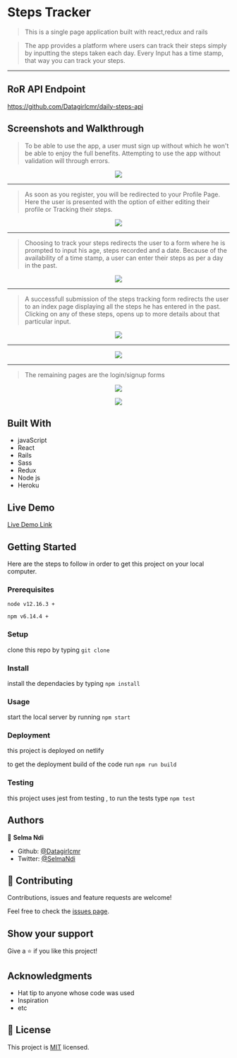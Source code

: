 
# Steps Tracker

> This is a single page application built with react,redux and rails

> The app provides a platform where users can track their steps simply by inputting the steps taken each day. Every Input has a time stamp, that way you can track your steps.
<hr />

## RoR API Endpoint

https://github.com/Datagirlcmr/daily-steps-api

## Screenshots and Walkthrough

<!-- https://www.loom.com/share/9b3e28f9973d4148bc7359015e93704e -->



> To be able to use the app, a user must sign up without which he won't be able to enjoy the full benefits. Attempting to use the app without validation will through errors.

<p align="center"> 
<img src="./images/home.png">
</p>

<hr />

> As soon as you register, you will be redirected to your Profile Page. Here the user is presented with the option of either editing their profile or Tracking their steps. 

<p align="center"> 
<img src="./images/profile.png">
</p>

<hr />

> Choosing to track your steps redirects the user to a form where he is prompted to input his age, steps recorded and a date. Because of the availability of a time stamp, a user can enter their steps as per a day in the past. 

<p align="center"> 
<img src="./images/form.png">
</p>

<hr />


> A successfull submission of the steps tracking form redirects the user to an index page displaying all the steps he has entered in the past. Clicking on any of these steps, opens up to more details about that particular input.

<p align="center"> 
<img src="./images/all.png">
</p>

<hr />

<p align="center"> 
<img src="./images/details.png">
</p>

<hr />

> The remaining pages are the login/signup forms

<p align="center"> 
<img src="./images/signup.png">
</p>

<p align="center"> 
<img src="./images/login.png">
</p>


## Built With

- javaScript
- React
- Rails
- Sass
- Redux
- Node js
- Heroku

## Live Demo

[Live Demo Link](https://steps-tracker.herokuapp.com/)

## Getting Started

Here are the steps to follow in order to get this project on your local computer.

### Prerequisites

`node v12.16.3 +`

`npm v6.14.4 +`

### Setup

clone this repo by typing `git clone`

### Install

install the dependacies by typing `npm install`

### Usage

start the local server by running `npm start`

### Deployment

this project is deployed on netlify

to get the deployment build of the code run `npm run build`

### Testing

this project uses jest from testing , to run the tests type `npm test` 

## Authors

👤 **Selma Ndi**

- Github: [@Datagirlcmr](https://github.com/Datagirlcmr)
- Twitter: [@SelmaNdi](https://twitter.com/SelmaNdi)

## 🤝 Contributing

Contributions, issues and feature requests are welcome!

Feel free to check the [issues page](https://github.com/Datagirlcmr/steps-tracker/issues).

## Show your support

Give a ⭐️ if you like this project!

## Acknowledgments

- Hat tip to anyone whose code was used
- Inspiration
- etc

## 📝 License

This project is [MIT](lic.url) licensed.

